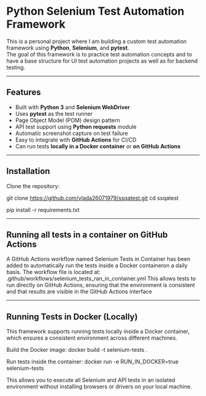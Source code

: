 # Python Selenium Test Automation Framework

This is a personal project where I am building a custom test automation framework using **Python**, **Selenium**, and **pytest**.  
The goal of this framework is to practice test automation concepts and to have a base structure for UI test automation projects 
as well as for backend testing.

---

## Features
- Built with **Python 3** and **Selenium WebDriver**
- Uses **pytest** as the test runner
- Page Object Model (POM) design pattern
- API test support using **Python requests** module
- Automatic screenshot capture on test failure
- Easy to integrate with **GitHub Actions** for CI/CD
- Can run tests **locally in a Docker container** or **on GitHub Actions**

---

## Installation

Clone the repository:

git clone https://github.com/vlada26071979/ssqatest.git
cd ssqatest

pip install -r requirements.txt

---

## Running all tests in a container on GitHub Actions

A GitHub Actions workflow named Selenium Tests in Container has been added to automatically run the tests inside a Docker containeron a daily basis.
The workflow file is located at:
.github/workflows/selenium_tests_ran_in_container.yml
This allows tests to run directly on GitHub Actions, ensuring that the environment is consistent and that results are visible in the GitHub Actions interface

---

## Running Tests in Docker (Locally)

This framework supports running tests locally inside a Docker container, which ensures a consistent environment across different machines.

Build the Docker image:
docker build -t selenium-tests .

Run tests inside the container:
docker run -e RUN_IN_DOCKER=true selenium-tests

This allows you to execute all Selenium and API tests in an isolated environment without installing browsers or drivers on your local machine.



